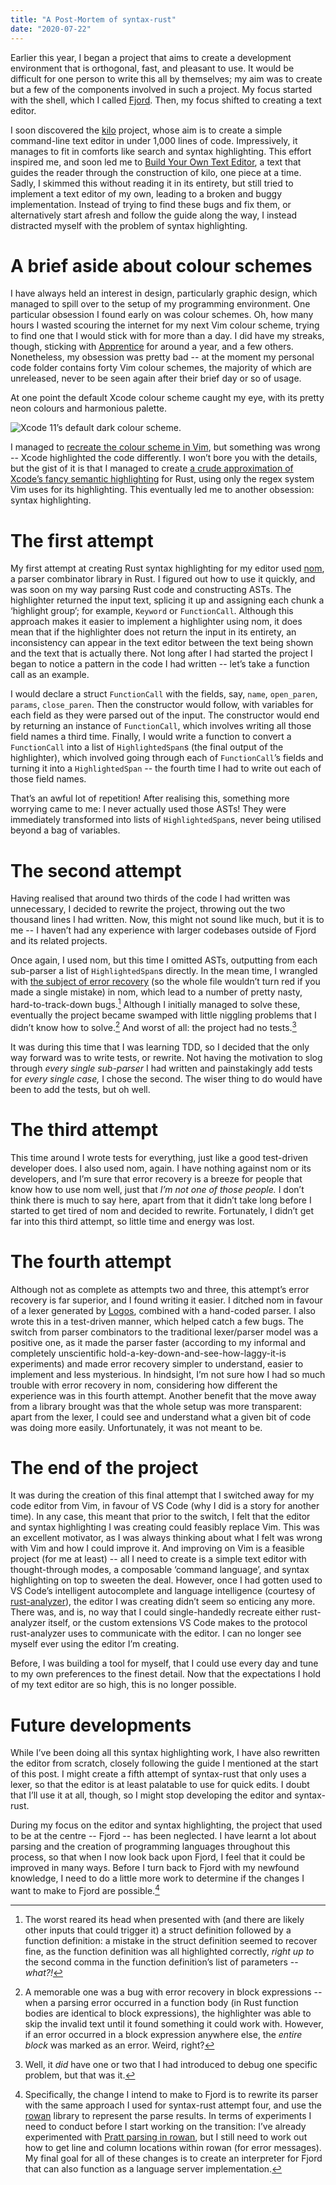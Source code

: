 ```yaml
---
title: "A Post-Mortem of syntax-rust"
date: "2020-07-22"
---
```


Earlier this year, I began a project that aims to create a development environment that is orthogonal, fast, and pleasant to use. It would be difficult for one person to write this all by themselves; my aim was to create but a few of the components involved in such a project. My focus started with the shell, which I called [Fjord][fjord]. Then, my focus shifted to creating a text editor.

I soon discovered the [kilo][kilo] project, whose aim is to create a simple command-line text editor in under 1,000 lines of code. Impressively, it manages to fit in comforts like search and syntax highlighting. This effort inspired me, and soon led me to [Build Your Own Text Editor][byote], a text that guides the reader through the construction of kilo, one piece at a time. Sadly, I skimmed this without reading it in its entirety, but still tried to implement a text editor of my own, leading to a broken and buggy implementation. Instead of trying to find these bugs and fix them, or alternatively start afresh and follow the guide along the way, I instead distracted myself with the problem of syntax highlighting.

# A brief aside about colour schemes

I have always held an interest in design, particularly graphic design, which managed to spill over to the setup of my programming environment. One particular obsession I found early on was colour schemes. Oh, how many hours I wasted scouring the internet for my next Vim colour scheme, trying to find one that I would stick with for more than a day. I did have my streaks, though, sticking with [Apprentice][apprentice] for around a year, and a few others. Nonetheless, my obsession was pretty bad -- at the moment my personal code folder contains forty Vim colour schemes, the majority of which are unreleased, never to be seen again after their brief day or so of usage.

At one point the default Xcode colour scheme caught my eye, with its pretty neon colours and harmonious palette.

![Xcode 11’s default dark colour scheme.](xcode11.png)

I managed to [recreate the colour scheme in Vim][xcodedark], but something was wrong -- Xcode highlighted the code differently. I won’t bore you with the details, but the gist of it is that I managed to create [a crude approximation of Xcode’s fancy semantic highlighting][vim-rust-syntax-ext] for Rust, using only the regex system Vim uses for its highlighting. This eventually led me to another obsession: syntax highlighting.

# The first attempt

My first attempt at creating Rust syntax highlighting for my editor used [nom][nom], a parser combinator library in Rust. I figured out how to use it quickly, and was soon on my way parsing Rust code and constructing ASTs. The highlighter returned the input text, splicing it up and assigning each chunk a ‘highlight group’; for example, `Keyword` or `FunctionCall`. Although this approach makes it easier to implement a highlighter using nom, it does mean that if the highlighter does not return the input in its entirety, an inconsistency can appear in the text editor between the text being shown and the text that is actually there. Not long after I had started the project I began to notice a pattern in the code I had written -- let’s take a function call as an example.

I would declare a struct `FunctionCall` with the fields, say, `name`, `open_paren`, `params`, `close_paren`. Then the constructor would follow, with variables for each field as they were parsed out of the input. The constructor would end by returning an instance of `FunctionCall`, which involves writing all those field names a third time. Finally, I would write a function to convert a `FunctionCall` into a list of `HighlightedSpan`s (the final output of the highlighter), which involved going through each of `FunctionCall`’s fields and turning it into a `HighlightedSpan` -- the fourth time I had to write out each of those field names.

That’s an awful lot of repetition! After realising this, something more worrying came to me: I never actually used those ASTs! They were immediately transformed into lists of `HighlightedSpan`s, never being utilised beyond a bag of variables.

# The second attempt

Having realised that around two thirds of the code I had written was unnecessary, I decided to rewrite the project, throwing out the two thousand lines I had written. Now, this might not sound like much, but it is to me -- I haven’t had any experience with larger codebases outside of Fjord and its related projects.

Once again, I used nom, but this time I omitted ASTs, outputting from each sub-parser a list of `HighlightedSpan`s directly. In the mean time, I wrangled with [the subject of error recovery][nom-error-recovery] (so the whole file wouldn’t turn red if you made a single mistake) in nom, which lead to a number of pretty nasty, hard-to-track-down bugs.[^1] Although I initially managed to solve these, eventually the project became swamped with little niggling problems that I didn’t know how to solve.[^2] And worst of all: the project had no tests.[^3]

It was during this time that I was learning TDD, so I decided that the only way forward was to write tests, or rewrite. Not having the motivation to slog through *every single sub-parser* I had written and painstakingly add tests for *every single case,* I chose the second. The wiser thing to do would have been to add the tests, but oh well.

# The third attempt

This time around I wrote tests for everything, just like a good test-driven developer does. I also used nom, again. I have nothing against nom or its developers, and I’m sure that error recovery is a breeze for people that know how to use nom well, just that *I’m not one of those people.* I don’t think there is much to say here, apart from that it didn’t take long before I started to get tired of nom and decided to rewrite. Fortunately, I didn’t get far into this third attempt, so little time and energy was lost.

# The fourth attempt

Although not as complete as attempts two and three, this attempt’s error recovery is far superior, and I found writing it easier. I ditched nom in favour of a lexer generated by [Logos][logos], combined with a hand-coded parser. I also wrote this in a test-driven manner, which helped catch a few bugs. The switch from parser combinators to the traditional lexer/parser model was a positive one, as it made the parser faster (according to my informal and completely unscientific hold-a-key-down-and-see-how-laggy-it-is experiments) and made error recovery simpler to understand, easier to implement and less mysterious. In hindsight, I’m not sure how I had so much trouble with error recovery in nom, considering how different the experience was in this fourth attempt. Another benefit that the move away from a library brought was that the whole setup was more transparent: apart from the lexer, I could see and understand what a given bit of code was doing more easily. Unfortunately, it was not meant to be.

# The end of the project

It was during the creation of this final attempt that I switched away for my code editor from Vim, in favour of VS Code (why I did is a story for another time). In any case, this meant that prior to the switch, I felt that the editor and syntax highlighting I was creating could feasibly replace Vim. This was an excellent motivator, as I was always thinking about what I felt was wrong with Vim and how I could improve it. And improving on Vim is a feasible project (for me at least) -- all I need to create is a simple text editor with thought-through modes, a composable ‘command language’, and syntax highlighting on top to sweeten the deal. However, once I had gotten used to VS Code’s intelligent autocomplete and language intelligence (courtesy of [rust-analyzer][ra]), the editor I was creating didn’t seem so enticing any more. There was, and is, no way that I could single-handedly recreate either rust-analyzer itself, or the custom extensions VS Code makes to the protocol rust-analyzer uses to communicate with the editor. I can no longer see myself ever using the editor I’m creating.

Before, I was building a tool for myself, that I could use every day and tune to my own preferences to the finest detail. Now that the expectations I hold of my text editor are so high, this is no longer possible.

# Future developments

While I’ve been doing all this syntax highlighting work, I have also rewritten the editor from scratch, closely following the guide I mentioned at the start of this post. I might create a fifth attempt of syntax-rust that only uses a lexer, so that the editor is at least palatable to use for quick edits. I doubt that I’ll use it at all, though, so I might stop developing the editor and syntax-rust.

During my focus on the editor and syntax highlighting, the project that used to be at the centre -- Fjord -- has been neglected. I have learnt a lot about parsing and the creation of programming languages throughout this process, so that when I now look back upon Fjord, I feel that it could be improved in many ways. Before I turn back to Fjord with my newfound knowledge, I need to do a little more work to determine if the changes I want to make to Fjord are possible.[^4]

[^1]: The worst reared its head when presented with (and there are likely other inputs that could trigger it) a struct definition followed by a function definition: a mistake in the struct definition seemed to recover fine, as the function definition was all highlighted correctly, *right up to* the second comma in the function definition’s list of parameters -- *what?!*

[^2]: A memorable one was a bug with error recovery in block expressions -- when a parsing error occurred in a function body (in Rust function bodies are identical to block expressions), the highlighter was able to skip the invalid text until it found something it could work with. However, if an error occurred in a block expression anywhere else, the *entire block* was marked as an error. Weird, right?

[^3]:  Well, it *did* have one or two that I had introduced to debug one specific problem, but that was it.

[^4]: Specifically, the change I intend to make to Fjord is to rewrite its parser with the same approach I used for syntax-rust attempt four, and use the [rowan][rowan] library to represent the parse results. In terms of experiments I need to conduct before I start working on the transition: I’ve already experimented with [Pratt parsing in rowan][expr-parser], but I still need to work out how to get line and column locations within rowan (for error messages). My final goal for all of these changes is to create an interpreter for Fjord that can also function as a language server implementation.

[fjord]: https://github.com/arzg/fjord
[kilo]: https://github.com/antirez/kilo
[byote]: https://viewsourcecode.org/snaptoken/kilo/index.html
[nom]: https://github.com/Geal/nom
[apprentice]: https://github.com/romainl/Apprentice
[xcodedark]: https://github.com/arzg/vim-colors-xcode
[vim-rust-syntax-ext]: https://github.com/arzg/vim-rust-syntax-ext
[nom-error-recovery]: https://www.eyalkalderon.com/nom-error-recovery/
[logos]: https://github.com/maciejhirsz/logos
[ra]: https://rust-analyzer.github.io
[rowan]: https://github.com/rust-analyzer/rowan
[expr-parser]: https://github.com/arzg/expr-parser
